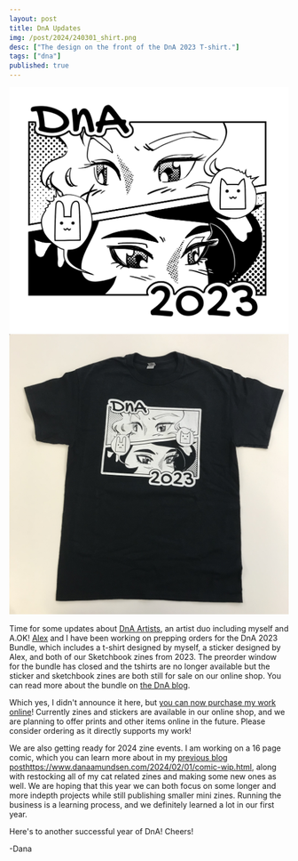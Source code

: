 ```yaml
---
layout: post
title: DnA Updates
img: /post/2024/240301_shirt.png
desc: ["The design on the front of the DnA 2023 T-shirt."]
tags: ["dna"]
published: true
---
```


<a href="/assets/img/post/2024/240301_shirt.png"><img src="/assets/img/post/2024/240301_shirt.png"></a>  
<a href="/assets/img/post/2024/240301_shirt2.jpg"><img src="/assets/img/post/2024/240301_shirt2.jpg"></a>

Time for some updates about [DnA Artists](https://www.dnaartists.net/), an artist duo including myself and A.OK! [Alex](https://aokvisualartist.com/) and I have been working on prepping orders for the DnA 2023 Bundle, which includes a t-shirt designed by myself, a sticker designed by Alex, and both of our Sketchbook zines from 2023. The preorder window for the bundle has closed and the tshirts are no longer available but the sticker and sketchbook zines are both still for sale on our online shop. You can read more about the bundle on [the DnA blog](https://www.dnaartists.net/2024/01/25/dna-2023-bundle.html).

Which yes, I didn't announce it here, but [you can now purchase my work online](https://dna-artists.square.site/)! Currently zines and stickers are available in our online shop, and we are planning to offer prints and other items online in the future. Please consider ordering as it directly supports my work!

We are also getting ready for 2024 zine events. I am working on a 16 page comic, which you can learn more about in my [previous blog post](https://www.danaamundsen.com/2024/02/01/comic-wip.html)https://www.danaamundsen.com/2024/02/01/comic-wip.html, along with restocking all of my cat related zines and making some new ones as well. We are hoping that this year we can both focus on some longer and more indepth projects while still publishing smaller mini zines. Running the business is a learning process, and we definitely learned a lot in our first year.

Here's to another successful year of DnA! Cheers!

-Dana
